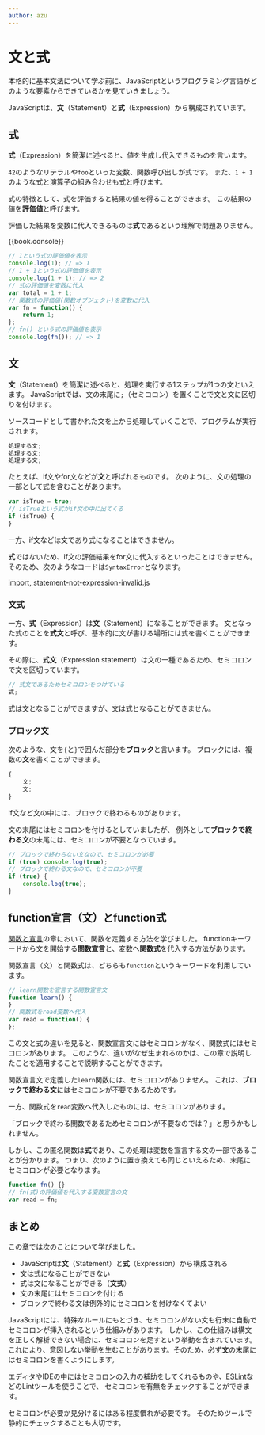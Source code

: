 ```yaml
---
author: azu
---
```


# 文と式

本格的に基本文法について学ぶ前に、JavaScriptというプログラミング言語がどのような要素からできているかを見ていきましょう。

JavaScriptは、**文**（Statement）と**式**（Expression）から構成されています。

## 式

**式**（Expression）を簡潔に述べると、値を生成し代入できるものを言います。

`42`のようなリテラルや`foo`といった変数、関数呼び出しが式です。
また、`1 + 1`のような式と演算子の組み合わせも式と呼びます。

式の特徴として、式を評価すると結果の値を得ることができます。
この結果の値を**評価値**と呼びます。

評価した結果を変数に代入できるものは**式**であるという理解で問題ありません。

{{book.console}}
```js
// 1という式の評価値を表示
console.log(1); // => 1
// 1 + 1という式の評価値を表示
console.log(1 + 1); // => 2
// 式の評価値を変数に代入
var total = 1 + 1;
// 関数式の評価値(関数オブジェクト)を変数に代入
var fn = function() {
    return 1;
};
// fn() という式の評価値を表示
console.log(fn()); // => 1
```

## 文

**文**（Statement）を簡潔に述べると、処理を実行する1ステップが1つの文といえます。
JavaScriptでは、文の末尾に`;`（セミコロン）を置くことで文と文に区切りを付けます。

ソースコードとして書かれた文を上から処理していくことで、プログラムが実行されます。

```js
処理する文;
処理する文;
処理する文;
```

たとえば、if文やfor文などが**文**と呼ばれるものです。
次のように、文の処理の一部として式を含むことがあります。

```js
var isTrue = true;
// isTrueという式がif文の中に出てくる
if (isTrue) {
}
```

一方、if文などは文であり式になることはできません。

**式**ではないため、if文の評価結果をfor文に代入するといったことはできません。
そのため、次のようなコードは`SyntaxError`となります。

[import, statement-not-expression-invalid.js](src/statement-not-expression-invalid.js)

### 文式

一方、**式**（Expression）は**文**（Statement）になることができます。
文となった式のことを**式文**と呼び、基本的に文が書ける場所には式を書くことができます。

その際に、**式文**（Expression statement）は文の一種であるため、セミコロンで文を区切っています。

```js
// 式文であるためセミコロンをつけている
式;
```

式は文となることができますが、文は式となることができません。

### ブロック文

次のような、文を`{`と`}`で囲んだ部分を**ブロック**と言います。
ブロックには、複数の**文**を書くことができます。

```js
{
    文;
    文;
}
```

if文など文の中には、ブロックで終わるものがあります。

文の末尾にはセミコロンを付けるとしていましたが、
例外として**ブロックで終わる文**の末尾には、セミコロンが不要となっています。

```js
// ブロックで終わらない文なので、セミコロンが必要
if (true) console.log(true);
// ブロックで終わる文なので、セミコロンが不要
if (true) {
    console.log(true);
}
```

## function宣言（文）とfunction式

[関数と宣言][]の章において、関数を定義する方法を学びました。
functionキーワードから文を開始する**関数宣言**と、変数へ**関数式**を代入する方法があります。

関数宣言（文）と関数式は、どちらも`function`というキーワードを利用しています。

```js
// learn関数を宣言する関数宣言文
function learn() {
}
// 関数式をread変数へ代入
var read = function() {
};
```

この文と式の違いを見ると、関数宣言文にはセミコロンがなく、関数式にはセミコロンがあります。
このような、違いがなぜ生まれるのかは、この章で説明したことを適用することで説明することができます。

関数宣言文で定義した`learn`関数には、セミコロンがありません。
これは、**ブロックで終わる文**にはセミコロンが不要であるためです。

一方、関数式を`read`変数へ代入したものには、セミコロンがあります。

<!-- textlint-disable preset-ja-technical-writing/ja-no-weak-phrase -->

「ブロックで終わる関数であるためセミコロンが不要なのでは？」と思うかもしれません。

<!-- textlint-enable preset-ja-technical-writing/ja-no-weak-phrase -->

しかし、この匿名関数は**式**であり、この処理は変数を宣言する文の一部であることが分かります。
つまり、次のように置き換えても同じといえるため、末尾にセミコロンが必要となります。

```js
function fn() {}
// fn(式)の評価値を代入する変数宣言の文
var read = fn;
```

## まとめ

この章では次のことについて学びました。

- JavaScriptは**文**（Statement）と**式**（Expression）から構成される
- 文は式になることができない
- 式は文になることができる（**文式**）
- 文の末尾にはセミコロンを付ける
- ブロックで終わる文は例外的にセミコロンを付けなくてよい

JavaScriptには、特殊なルールにもとづき、セミコロンがない文も行末に自動でセミコロンが挿入されるという仕組みがあります。
しかし、この仕組みは構文を正しく解析できない場合に、セミコロンを足すという挙動を含まれています。
これにより、意図しない挙動を生むことがあります。そのため、必ず**文**の末尾にはセミコロンを書くようにします。

エディタやIDEの中にはセミコロンの入力の補助をしてくれるものや、[ESLint][]などのLintツールを使うことで、
セミコロンを有無をチェックすることができます。

セミコロンが必要か見分けるにはある程度慣れが必要です。
そのためツールで静的にチェックすることも大切です。

[関数と宣言]: ../function-method/README.md
[ESLint]: http://eslint.org/  "ESLint - Pluggable JavaScript linter"
